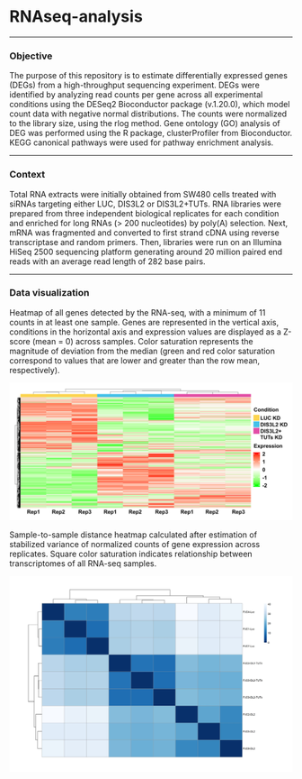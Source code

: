 # RNAseq-analysis
---
### Objective

The purpose of this repository is to estimate differentially expressed genes (DEGs) from a high-throughput sequencing experiment. DEGs were identified by analyzing read counts per gene across all experimental conditions using the DESeq2 Bioconductor package (v.1.20.0), which model count data with negative normal distributions. The counts were normalized to the library size, using the rlog method. Gene ontology (GO) analysis of DEG was performed using the R package, clusterProfiler from Bioconductor. KEGG canonical pathways were used for pathway enrichment analysis.

---
### Context

Total RNA extracts were initially obtained from SW480 cells treated with siRNAs targeting either LUC, DIS3L2 or DIS3L2+TUTs. RNA libraries were prepared from three independent biological replicates for each condition and enriched for long RNAs (> 200 nucleotides) by poly(A) selection. Next, mRNA was fragmented and converted to first strand cDNA using reverse transcriptase and random primers. Then, libraries were run on an Illumina HiSeq 2500 sequencing platform generating around 20 million paired end reads with an average read length of 282 base pairs.

---
### Data visualization

Heatmap of all genes detected by the RNA-seq, with a minimum of 11 counts in at least one sample. Genes are represented in the vertical axis, conditions in the horizontal axis and expression values are displayed as a Z-score (mean = 0) across samples. Color saturation represents the magnitude of deviation from the median (green and red color saturation correspond to values that are lower and greater than the row mean, respectively).
<div style="text-align: center;">
  <img src="images/Heatmap_all_genes.jpg" alt="Top 10 Manufacturers" width="800"/>
</div>

Sample-to-sample distance heatmap calculated after estimation of stabilized variance of normalized counts of gene expression across replicates. Square color saturation indicates relationship between transcriptomes of all RNA-seq samples.
<div style="text-align: center;">
  <img src="images/Sample_to_sample_heatmap.jpg" alt="Top 10 Manufacturers" width="550"/>
</div>
